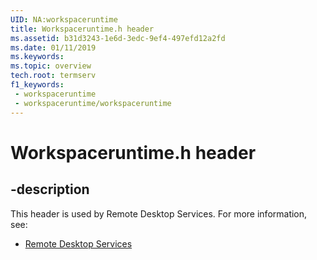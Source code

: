 ```yaml
---
UID: NA:workspaceruntime
title: Workspaceruntime.h header
ms.assetid: b31d3243-1e6d-3edc-9ef4-497efd12a2fd
ms.date: 01/11/2019
ms.keywords: 
ms.topic: overview
tech.root: termserv
f1_keywords:
 - workspaceruntime
 - workspaceruntime/workspaceruntime
---
```


# Workspaceruntime.h header


## -description

This header is used by Remote Desktop Services. For more information, see:

- [Remote Desktop Services](../_termserv/index.md)


